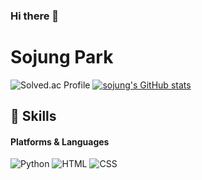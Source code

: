 ### Hi there 👋

<!--
**sojung13/sojung13** is a ✨ _special_ ✨ repository because its `README.md` (this file) appears on your GitHub profile.

Here are some ideas to get you started:

- 🔭 I’m currently working on ...
- 🌱 I’m currently learning ...
- 👯 I’m looking to collaborate on ...
- 🤔 I’m looking for help with ...
- 💬 Ask me about ...
- 📫 How to reach me: ...
- 😄 Pronouns: ...
- ⚡ Fun fact: ...
-->

# Sojung Park
![Solved.ac Profile](http://mazassumnida.wtf/api/v2/generate_badge?boj=psj0913) [![sojung's GitHub stats](https://github-readme-stats.vercel.app/api?username=sojung13&show_icons=true&theme=tokyonight)](https://github.com/anuraghazra/github-readme-stats)

## 🎇 Skills
#### Platforms & Languages

![Python](https://img.shields.io/badge/Python-3776AB.svg?&style=for-the-badge&logo=Python&logoColor=white)
![HTML](https://img.shields.io/badge/HTML5-E34F26.svg?&style=for-the-badge&logo=HTML5&logoColor=white)
![CSS](https://img.shields.io/badge/CSS3-1572B6.svg?&style=for-the-badge&logo=CSS3&logoColor=white)
